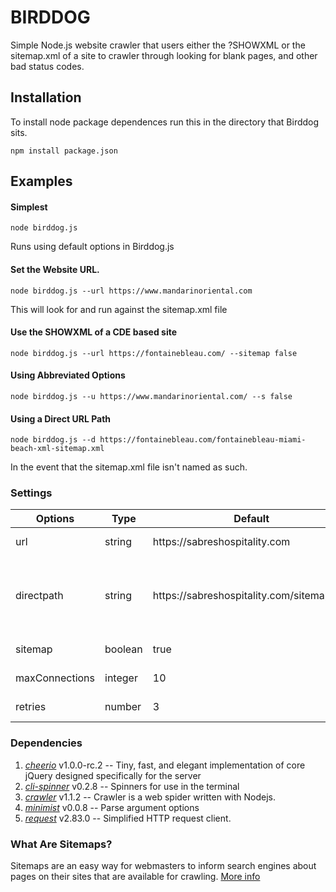 # BIRDDOG

Simple Node.js website crawler that users either the ?SHOWXML or the sitemap.xml of a site to crawler through looking for blank pages, and other bad status codes.

## Installation

To install node package dependences run this in the directory that Birddog sits.

```
npm install package.json
```

## Examples

#### Simplest
```
node birddog.js
```

Runs using default options in Birddog.js

#### Set the Website URL.
```
node birddog.js --url https://www.mandarinoriental.com
```

This will look for and run against the sitemap.xml file

#### Use the SHOWXML of a CDE based site
```
node birddog.js --url https://fontainebleau.com/ --sitemap false
```

#### Using Abbreviated Options
```
node birddog.js --u https://www.mandarinoriental.com/ --s false
```

#### Using a Direct URL Path
```
node birddog.js --d https://fontainebleau.com/fontainebleau-miami-beach-xml-sitemap.xml
```

In the event that the sitemap.xml file isn't named as such.

### Settings

<table style="width: 100%;">
  <thead>
    <th>Options</th>
    <th>Type</th>
    <th>Default</th>
    <th>Description</th>
  </thead>
  <tbody>
    <tr>
      <td nowrap>url</td>
      <td>string</td>
      <td>https://sabreshospitality.com</td>
      <td>The website url that you would like to crawl. Has alias *-u*</td>
    </tr>
    <tr>
      <td nowrap>directpath</td>
      <td>string</td>
      <td>https://sabreshospitality.com/sitemap.xml</td>
      <td>The direct sitemap xml path that you would like to crawl. Only supports supports the [standard XML sitemap protocol]((https://www.sitemaps.org/index.html)). Has alias *-d*</td>
    </tr>
    <tr>
      <td nowrap>sitemap</td>
      <td>boolean</td>
      <td>true</td>
      <td>If true uses sitemap.xml, if false uses ?SHOWXML for CDE sites. Has alias *-s*</td>
    </tr>
    <tr>
      <td nowrap>maxConnections</td>
      <td>integer</td>
      <td>10</td>
      <td>Crawler.js option: Size of the worker pool. Has alias *-m*</td>
    </tr>
    <tr>
      <td nowrap>retries</td>
      <td>number</td>
      <td>3</td>
      <td>Crawler.js option: Number of retries if the request fails. Has alias *-r*</td>
    </tr>
  </tbody>
</table>

### Dependencies

1. *[cheerio](https://www.npmjs.com/package/cheerio)* v1.0.0-rc.2 -- Tiny, fast, and elegant implementation of core jQuery designed specifically for the server
2. *[cli-spinner](https://www.npmjs.com/package/cli-spinner)* v0.2.8 -- Spinners for use in the terminal
3. *[crawler](https://www.npmjs.com/package/crawler)* v1.1.2 -- Crawler is a web spider written with Nodejs.
4. *[minimist](https://www.npmjs.com/package/minimist)* v0.0.8 -- Parse argument options
5. *[request](https://www.npmjs.com/package/request)* v2.83.0 -- Simplified HTTP request client.


### What Are Sitemaps?

Sitemaps are an easy way for webmasters to inform search engines about pages on their sites that are available for crawling. [More info](https://www.sitemaps.org/index.html)
